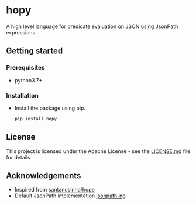 # hopy
A high level language for predicate evaluation on JSON using JsonPath expressions

## Getting started

### Prerequisites
- python3.7+

### Installation
- Install the package using pip.
    ```bash
    pip install hopy
    ```

## License
This project is licensed under the Apache License - see the [LICENSE.md](LICENSE.md) file for details

## Acknowledgements
- Inspired from [santanusinha/hope](https://github.com/santanusinha/hope)
- Default JsonPath implementation [jsonpath-ng](https://pypi.org/project/jsonpath-ng/)
